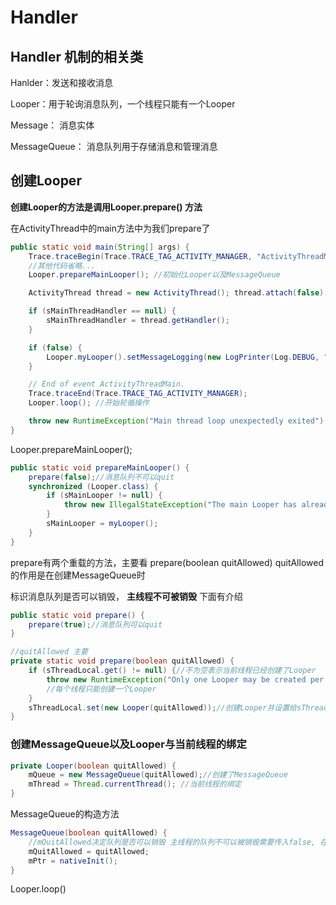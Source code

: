 # Handler

## Handler 机制的相关类

Hanlder：发送和接收消息 

Looper：用于轮询消息队列，一个线程只能有一个Looper 

Message： 消息实体 

MessageQueue： 消息队列用于存储消息和管理消息 



## 创建Looper

**创建Looper的方法是调用Looper.prepare() 方法**

在ActivityThread中的main方法中为我们prepare了 

```java
public static void main(String[] args) { 	
    Trace.traceBegin(Trace.TRACE_TAG_ACTIVITY_MANAGER, "ActivityThreadMain");
    //其他代码省略...
    Looper.prepareMainLooper(); //初始化Looper以及MessageQueue

    ActivityThread thread = new ActivityThread(); thread.attach(false);

    if (sMainThreadHandler == null) {
        sMainThreadHandler = thread.getHandler();
    }

    if (false) {
   	 	Looper.myLooper().setMessageLogging(new LogPrinter(Log.DEBUG, "ActivityThread"));
    }

    // End of event ActivityThreadMain. 
    Trace.traceEnd(Trace.TRACE_TAG_ACTIVITY_MANAGER);
    Looper.loop(); //开始轮循操作

    throw new RuntimeException("Main thread loop unexpectedly exited");
}
```

Looper.prepareMainLooper();

```java
public static void prepareMainLooper() {
    prepare(false);//消息队列不可以quit
    synchronized (Looper.class) {
        if (sMainLooper != null) {
            throw new IllegalStateException("The main Looper has already been prepared.");
        }
        sMainLooper = myLooper();
    }
}
```

prepare有两个重载的方法，主要看 prepare(boolean quitAllowed) quitAllowed的作用是在创建MessageQueue时 

标识消息队列是否可以销毁， **主线程不可被销毁** 下面有介绍

```java
public static void prepare() {
    prepare(true);//消息队列可以quit
}

//quitAllowed 主要
private static void prepare(boolean quitAllowed) {
    if (sThreadLocal.get() != null) {//不为空表示当前线程已经创建了Looper
        throw new RuntimeException("Only one Looper may be created per thread");
        //每个线程只能创建一个Looper
    }
    sThreadLocal.set(new Looper(quitAllowed));//创建Looper并设置给sThreadLocal，这样get的 时候就不会为null了
}	
```

### 创建MessageQueue以及Looper与当前线程的绑定

```java
private Looper(boolean quitAllowed) {
    mQueue = new MessageQueue(quitAllowed);//创建了MessageQueue 
    mThread = Thread.currentThread(); //当前线程的绑定
}			
```



MessageQueue的构造方法

```java
MessageQueue(boolean quitAllowed) {
    //mQuitAllowed决定队列是否可以销毁 主线程的队列不可以被销毁需要传入false, 在MessageQueue的quit()方法 就不贴源码了
    mQuitAllowed = quitAllowed;
    mPtr = nativeInit();
}
```

Looper.loop()




























